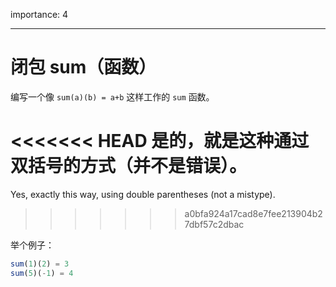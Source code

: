 importance: 4

---

# 闭包 sum（函数）

编写一个像 `sum(a)(b) = a+b` 这样工作的 `sum` 函数。

<<<<<<< HEAD
是的，就是这种通过双括号的方式（并不是错误）。
=======
Yes, exactly this way, using double parentheses (not a mistype).
>>>>>>> a0bfa924a17cad8e7fee213904b27dbf57c2dbac

举个例子：

```js
sum(1)(2) = 3
sum(5)(-1) = 4
```

